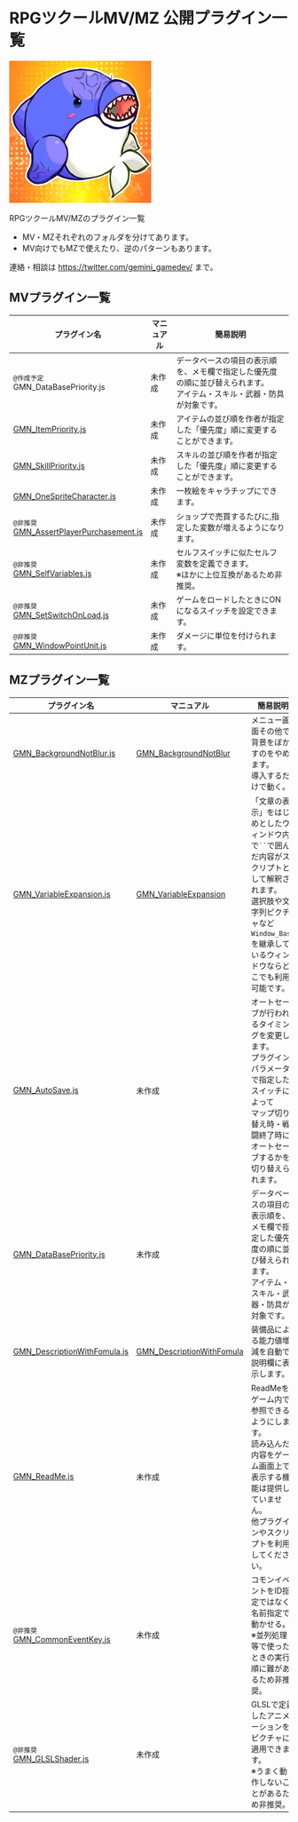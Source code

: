# RPGツクールMV/MZ 公開プラグイン一覧

![profile](./profile.png)

RPGツクールMV/MZのプラグイン一覧
* MV・MZそれぞれのフォルダを分けてあります。
* MV向けでもMZで使えたり、逆のパターンもあります。

連絡・相談は https://twitter.com/gemini_gamedev/ まで。

## MVプラグイン一覧
| プラグイン名 | マニュアル |簡易説明 |
|--|--|--|
| `@作成予定` <br> GMN_DataBasePriority.js |未作成| データベースの項目の表示順を、メモ欄で指定した優先度の順に並び替えられます。 <br> アイテム・スキル・武器・防具が対象です。|
| [GMN_ItemPriority.js](./MV/GMN_ItemPriority.js) | 未作成| アイテムの並び順を作者が指定した「優先度」順に変更することができます。|
| [GMN_SkillPriority.js](./MV/GMN_SkillPriority.js) | 未作成|スキルの並び順を作者が指定した「優先度」順に変更することができます。|
| [GMN_OneSpriteCharacter.js](./MV/GMN_OneSpriteCharacter.js)|未作成| 一枚絵をキャラチップにできます。 |
|  `@非推奨` <br>[GMN_AssertPlayerPurchasement.js](./MV/GMN_AssertPlayerPurchasement.js) | 未作成| ショップで売買するたびに,指定した変数が増えるようになります。 |
|  `@非推奨` <br> [GMN_SelfVariables.js](./MV/GMN_SelfVariables.js) |未作成|セルフスイッチに似たセルフ変数を定義できます。<br>※ほかに上位互換があるため非推奨。
|  `@非推奨` <br> [GMN_SetSwitchOnLoad.js](./MV/GMN_SetSwitchOnLoad.js) |未作成| ゲームをロードしたときにONになるスイッチを設定できます。|
|  `@非推奨` <br> [GMN_WindowPointUnit.js](./MV/GMN_WindowPointUnit.js)| 未作成|  ダメージに単位を付けられます。 |

## MZプラグイン一覧

| プラグイン名 | マニュアル |簡易説明 |
|--|--|--|
| [GMN_BackgroundNotBlur.js](./MZ/GMN_BackgroundNotBlur.js) |[GMN_BackgroundNotBlur](./MZ/GMN_BackgroundNotBlur.md)| メニュー画面その他で背景をぼかすのをやめます。<br> 導入するだけで動く。
| [GMN_VariableExpansion.js](./MZ/GMN_VariableExpansion.js)  |[GMN_VariableExpansion](./MZ/GMN_VariableExpansion.md)| 「文章の表示」をはじめとしたウィンドウ内で` `` `で囲んだ内容がスクリプトとして解釈されます。<br/>選択肢や文字列ピクチャなど`Window_Base`を継承しているウィンドウならどこでも利用可能です。|
| [GMN_AutoSave.js](./MZ/GMN_AutoSave.js)  |未作成| オートセーブが行われるタイミングを変更します。<br> プラグインパラメータで指定したスイッチによって <br> マップ切り替え時・戦闘終了時にオートセーブするかを切り替えられます。|
| [GMN_DataBasePriority.js](./MZ/GMN_DataBasePriority.js)  |未作成| データベースの項目の表示順を、メモ欄で指定した優先度の順に並び替えられます。 <br> アイテム・スキル・武器・防具が対象です。|
| [GMN_DescriptionWithFomula.js](./MZ/GMN_DescriptionWithFomula.js) |[GMN_DescriptionWithFomula](./MZ/GMN_DescriptionWithFomula.md)| 装備品による能力値増減を自動で説明欄に表示します。
| [GMN_ReadMe.js](./MZ/GMN_ReadMe.js)  |未作成| ReadMeをゲーム内で参照できるようにします。<br> 読み込んだ内容をゲーム画面上で表示する機能は提供していません。<br> 他プラグインやスクリプトを利用してください。|
|  `@非推奨` <br> [GMN_CommonEventKey.js](./MZ/GMN_CommonEventKey.js) |未作成|  コモンイベントをID指定ではなく名前指定で動かせる。<br/>※並列処理等で使ったときの実行順に難があるため非推奨。
|  `@非推奨` <br> [GMN_GLSLShader.js](./MZ/GMN_GLSLShader.js) | 未作成|GLSLで定義したアニメーションをピクチャに適用できます。<br/>※うまく動作しないことがあるため非推奨。